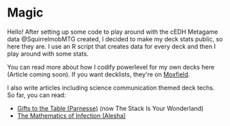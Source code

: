 # Magic

Hello! 
After setting up some code to play around with the cEDH Metagame data @SquirrelmobMTG created, I decided to make my deck stats public, so here they are. I use an R script that creates data for every deck and then I play around with some stats. 

You can read more about how I codify powerlevel for my own decks here (Article coming soon). If you want decklists, they're on [Moxfield](https://www.moxfield.com/users/AliceInQuantumland).

I also write articles including science communication themed deck techs. So far, you can read: 
- [Gifts to the Table (Parnesse)](https://quantumlandbooks.com/post/688027749349228544/gifts) (now The Stack Is Your Wonderland)
- [The Mathematics of Infection (Alesha)](https://quantumlandbooks.com/post/678417387877449728/the-mathematics-of-infection)
